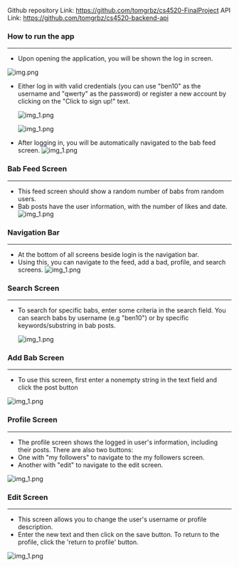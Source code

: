 Github repository Link: https://github.com/tomgrbz/cs4520-FinalProject
API Link: https://github.com/tomgrbz/cs4520-backend-api


### How to run the app
-----------------------------------------
- Upon opening the application, you will be shown the log in screen. 

![img.png](photos/login_screen.png)


- Either log in with valid credentials (you can use "ben10" as the username and "qwerty" as the password)
 or register a new account by clicking on the "Click to sign up!" text.

  ![img_1.png](photos/click_to_register.png)

  ![img_1.png](photos/register_screen.png)

- After logging in, you will be automatically navigated to the bab feed screen.
![img_1.png](photos/babble_feed.png)

### Bab Feed Screen
-----------------------------------------
- This feed screen should show a random number of babs from random users.
- Bab posts have the user information, with the number of likes and date.
  ![img_1.png](photos/babble_feed.png)

### Navigation Bar
-----------------------------------------
- At the bottom of all screens beside login is the navigation bar.
- Using this, you can navigate to the feed, add a bad, profile, and search screens.
  ![img_1.png](photos/nav_bar.png)

### Search Screen
-----------------------------------------
- To search for specific babs, enter some criteria in the search field. You can search babs by username (e.g "ben10") or by specific keywords/substring in bab posts.

  ![img_1.png](photos/search.png)


### Add Bab Screen 
-----------------------------------------
- To use this screen, first enter a nonempty string in the text field and click the post button

![img_1.png](photos/add_bab.png)


### Profile Screen
-----------------------------------------
- The profile screen shows the logged in user's information, including their posts. There are also two buttons:
- One with "my followers" to navigate to the my followers screen.
- Another with "edit" to navigate to the edit screen.

![img_1.png](photos/profile.png)

### Edit Screen
-----------------------------------------
- This screen allows you to change the user's username or profile description.
- Enter the new text and then click on the save button. To return to the profile, click the 'return to profile' button.

![img_1.png](photos/babble_feed.png)



